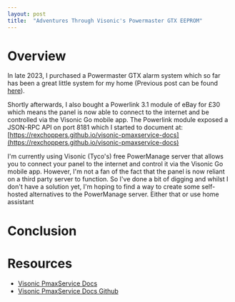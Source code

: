 ```yaml
---
layout: post
title:  "Adventures Through Visonic's Powermaster GTX EEPROM"
---
```


# Overview
In late 2023, I purchased a  Powermaster GTX alarm system which so far has been a great little system for my home (Previous post can be found [here](/2023/09/20/visonic-powermaster-gtx-compact-review)).

Shortly afterwards, I also bought a Powerlink 3.1 module of eBay for £30 which means the panel is now able to connect to the internet and be controlled via the Visonic Go mobile app. The Powerlink module exposed a JSON-RPC API on port 8181 which I started to document at: [https://rexchoppers.github.io/visonic-pmaxservice-docs](https://rexchoppers.github.io/visonic-pmaxservice-docs)

I'm currently using Visonic (Tyco's) free PowerManage server that allows you to connect your panel to the internet and control it via the Visonic Go mobile app. However, I'm not a fan of the fact that the panel is now reliant on a third party server to function. So I've done a bit of digging and whilst I don't have a solution yet, I'm hoping to find a way to create some self-hosted alternatives to the PowerManage server. Either that or use home assistant

# 









# Conclusion


# Resources
- [Visonic PmaxService Docs](https://rexchoppers.github.io/visonic-pmaxservice-docs)
- [Visonic PmaxService Docs Github](https://github.com/rexchoppers/visonic-pmaxservice-docs)